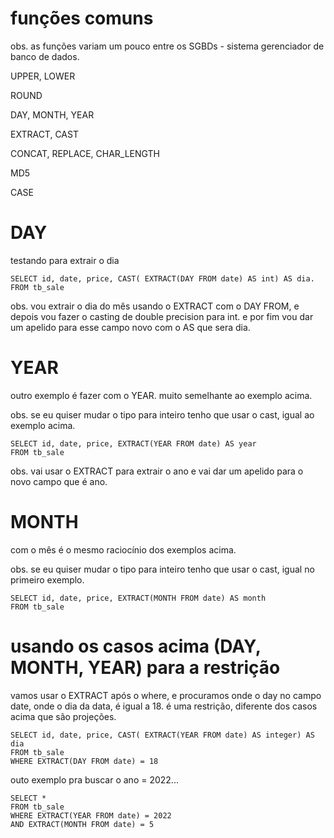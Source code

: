 # funções comuns
obs. as funções variam um pouco entre os SGBDs - sistema gerenciador de banco de dados.

UPPER, LOWER

ROUND

DAY, MONTH, YEAR

EXTRACT, CAST

CONCAT, REPLACE, CHAR_LENGTH

MD5

CASE


# DAY
testando para extrair o dia
```
SELECT id, date, price, CAST( EXTRACT(DAY FROM date) AS int) AS dia.
FROM tb_sale
```
obs. vou extrair o dia do mês usando o EXTRACT com o DAY FROM, e depois vou fazer o casting de double precision para int. e por fim vou dar um apelido para esse campo novo com o AS que sera dia.



# YEAR
outro exemplo é fazer com o YEAR. muito semelhante ao exemplo acima. 

obs. se eu quiser mudar o tipo para inteiro tenho que usar o cast, igual ao exemplo acima.
```
SELECT id, date, price, EXTRACT(YEAR FROM date) AS year
FROM tb_sale
```
obs. vai usar o EXTRACT para extrair o ano e vai dar um apelido para o novo campo que é ano.



# MONTH
com o mês é o mesmo raciocínio dos exemplos acima. 

obs. se eu quiser mudar o tipo para inteiro tenho que usar o cast, igual no primeiro exemplo.
```
SELECT id, date, price, EXTRACT(MONTH FROM date) AS month
FROM tb_sale
```


# usando os casos acima (DAY, MONTH, YEAR) para a restrição
vamos usar o EXTRACT após o where, e procuramos onde o day no campo date, onde o dia da data, é igual a 18. é uma restrição, diferente dos casos acima que são projeções.
```
SELECT id, date, price, CAST( EXTRACT(YEAR FROM date) AS integer) AS dia
FROM tb_sale
WHERE EXTRACT(DAY FROM date) = 18
```

outo exemplo pra buscar o ano = 2022...
```
SELECT *
FROM tb_sale
WHERE EXTRACT(YEAR FROM date) = 2022
AND EXTRACT(MONTH FROM date) = 5
```


